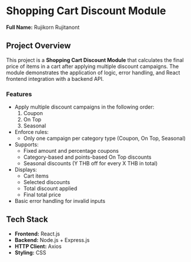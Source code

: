 # Shopping Cart Discount Module

**Full Name:** Rujikorn Rujitanont

## Project Overview

This project is a **Shopping Cart Discount Module** that calculates the final price of items in a cart after applying multiple discount campaigns. The module demonstrates the application of logic, error handling, and React frontend integration with a backend API.

### Features

- Apply multiple discount campaigns in the following order:  
  1. Coupon  
  2. On Top  
  3. Seasonal
- Enforce rules:
  - Only one campaign per category type (Coupon, On Top, Seasonal)
- Supports:
  - Fixed amount and percentage coupons
  - Category-based and points-based On Top discounts
  - Seasonal discounts (Y THB off for every X THB in total)
- Displays:
  - Cart items
  - Selected discounts
  - Total discount applied
  - Final total price
- Basic error handling for invalid inputs

## Tech Stack

- **Frontend:** React.js  
- **Backend:** Node.js + Express.js  
- **HTTP Client:** Axios  
- **Styling:** CSS  

